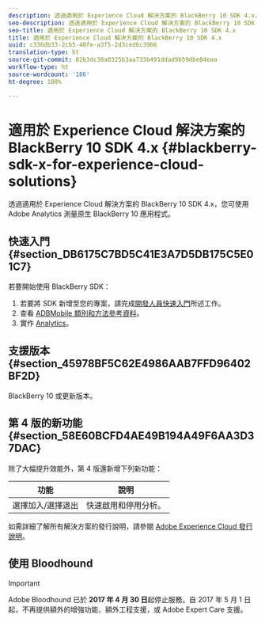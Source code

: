 ```yaml
---
description: 透過適用於 Experience Cloud 解決方案的 BlackBerry 10 SDK 4.x，您可使用 Adobe Analytics 測量原生 BlackBerry 10 應用程式。
seo-description: 透過適用於 Experience Cloud 解決方案的 BlackBerry 10 SDK 4.x，您可使用 Adobe Analytics 測量原生 BlackBerry 10 應用程式
seo-title: 適用於 Experience Cloud 解決方案的 BlackBerry 10 SDK 4.x
title: 適用於 Experience Cloud 解決方案的 BlackBerry 10 SDK 4.x
uuid: c336db33-2cb5-48fe-a3f5-2d3ced6c3966
translation-type: ht
source-git-commit: 82b3dc38a0325b3aa733b491ddad9b59dbe84eaa
workflow-type: ht
source-wordcount: '186'
ht-degree: 100%

---
```



# 適用於 Experience Cloud 解決方案的 BlackBerry 10 SDK 4.x {#blackberry-sdk-x-for-experience-cloud-solutions}

透過適用於 Experience Cloud 解決方案的 BlackBerry 10 SDK 4.x，您可使用 Adobe Analytics 測量原生 BlackBerry 10 應用程式。

## 快速入門 {#section_DB6175C7BD5C41E3A7D5DB175C5E01C7}

若要開始使用 BlackBerry SDK：

1. 若要將 SDK 新增至您的專案，請完成[開發人員快速入門](/help/blackberry/dev-qs.md)所述工作。
1. 查看 [ADBMobile 類別和方法參考資料](/help/blackberry/methods.md)。
1. 實作 [Analytics](/help/blackberry/analytics.md)。

## 支援版本 {#section_45978BF5C62E4986AAB7FFD96402BF2D}

BlackBerry 10 或更新版本。

## 第 4 版的新功能 {#section_58E60BCFD4AE49B194A49F6AA3D37DAC}

除了大幅提升效能外，第 4 版還新增下列新功能：

| 功能 | 說明 |
|--- |--- |
| 選擇加入/選擇退出 | 快速啟用和停用分析。 |

如需詳細了解所有解決方案的發行說明，請參閱 [Adobe Experience Cloud 發行說明](https://docs.adobe.com/content/help/zh-Hant/release-notes/experience-cloud/current.html)。

## 使用 Bloodhound

>[!IMPORTANT]
>
>Adobe Bloodhound 已於 **2017 年 4 月 30 日**&#x200B;起停止服務。自 2017 年 5 月 1 日起，不再提供額外的增強功能、額外工程支援，或 Adobe Expert Care 支援。
